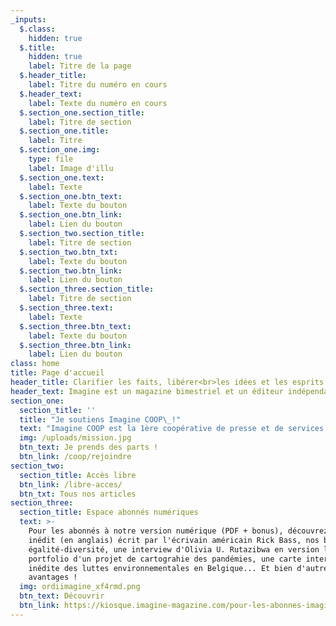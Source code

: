 ```yaml
---
_inputs:
  $.class:
    hidden: true
  $.title:
    hidden: true
    label: Titre de la page
  $.header_title:
    label: Titre du numéro en cours
  $.header_text:
    label: Texte du numéro en cours
  $.section_one.section_title:
    label: Titre de section
  $.section_one.title:
    label: Titre
  $.section_one.img:
    type: file
    label: Image d'illu
  $.section_one.text:
    label: Texte
  $.section_one.btn_text:
    label: Texte du bouton
  $.section_one.btn_link:
    label: Lien du bouton
  $.section_two.section_title:
    label: Titre de section
  $.section_two.btn_txt:
    label: Texte du bouton
  $.section_two.btn_link:
    label: Lien du bouton
  $.section_three.section_title:
    label: Titre de section
  $.section_three.text:
    label: Texte
  $.section_three.btn_text:
    label: Texte du bouton
  $.section_three.btn_link:
    label: Lien du bouton
class: home
title: Page d'accueil
header_title: Clarifier les faits, libérer<br>les idées et les esprits
header_text: Imagine est un magazine bimestriel et un éditeur indépendant depuis 2001.
section_one:
  section_title: ''
  title: "Je soutiens Imagine COOP\_!"
  text: "Imagine COOP est la 1ère coopérative de presse et de services spécialisée dans les transformations écologique et sociale en Belgique fondée le 7 septembre. C’est un nouveau Média papier & digital (à découvrir dès le 11 octobre) et une nouvelle Agence services (production de contenus, éducation aux médias, formation, animation). C’est aussi une entreprise sociale, d’utilité publique, éco-responsable, qui génère de l’activité économique durable, crée de l’emploi en Wallonie et à Bruxelles et soutient un journalisme d’impact et de qualité. Devenez, vous aussi, coopératrice et coopérateur d’Imagine COOP, à titre individuel ou via votre organisation, et soyez associé·e à sa gouvernance\_!"
  img: /uploads/mission.jpg
  btn_text: Je prends des parts !
  btn_link: /coop/rejoindre
section_two:
  section_title: Accès libre
  btn_link: /libre-acces/
  btn_txt: Tous nos articles
section_three:
  section_title: Espace abonnés numériques
  text: >-
    Pour les abonnés à notre version numérique (PDF + bonus), découvrez un texte
    inédit (en anglais) écrit par l'écrivain américain Rick Bass, nos baromètres
    égalité-diversité, une interview d'Olivia U. Rutazibwa en version longue, le
    portfolio d'un projet de cartograhie des pandémies, une carte interactive
    inédite des luttes environnementales en Belgique... Et bien d'autres
    avantages !
  img: ordiimagine_xf4rmd.png
  btn_text: Découvrir
  btn_link: https://kiosque.imagine-magazine.com/pour-les-abonnes-imagine/
---
```

